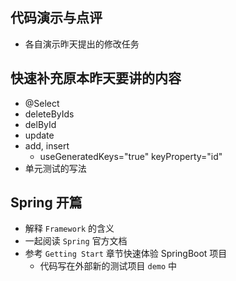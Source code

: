 ## 代码演示与点评

- 各自演示昨天提出的修改任务

## 快速补充原本昨天要讲的内容

- @Select
- deleteByIds
- delById
- update
- add, insert
    - useGeneratedKeys="true" keyProperty="id"
- 单元测试的写法

## Spring 开篇

- 解释 `Framework` 的含义
- 一起阅读 `Spring` 官方文档
- 参考 `Getting Start` 章节快速体验 SpringBoot 项目
  - 代码写在外部新的测试项目 `demo` 中
